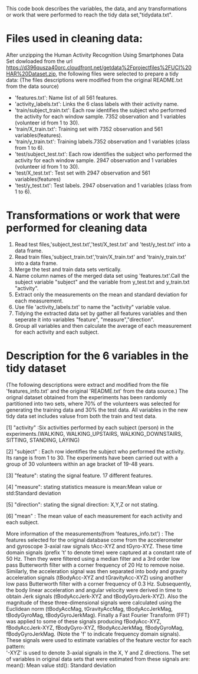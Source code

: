 This code book describes the variables, the data, and any transformations or work that were performed to reach the tidy data set,"tidydata.txt". 

Files used in cleaning data:
============================
After unzipping the Human Activity Recognition Using Smartphones Data Set dowloaded from the url https://d396qusza40orc.cloudfront.net/getdata%2Fprojectfiles%2FUCI%20HAR%20Dataset.zip, the following files were selected to prepare a tidy data:
(The files descriptions were modified from the original README.txt from the data source)
- 'features.txt': Name list of all 561 features.
- 'activity_labels.txt': Links the 6 class labels with their activity name.
- 'train/subject_train.txt': Each row identifies the subject who performed the activity for each window sample. 7352 observation and 1 variables (volunteer id from 1 to 30).
- 'train/X_train.txt': Training set with 7352 observation and 561 variables(features).
- 'train/y_train.txt': Training labels.7352 observation and 1 variables (class from 1 to 6).
- 'test/subject_test.txt': Each row identifies the subject who performed the activity for each window sample. 2947 observation and 1 variables (volunteer id from 1 to 30).
- 'test/X_test.txt': Test set with 2947 observation and 561 variables(features)
- 'test/y_test.txt': Test labels. 2947 observation and 1 variables (class from 1 to 6).

Transformations or work that were performed for cleaning data
=============================================================
1. Read test files,'subject_test.txt','test/X_test.txt' and 'test/y_test.txt' into a data frame.
2. Read train files,'subject_train.txt','train/X_train.txt' and 'train/y_train.txt' into a data frame.
3. Merge the test and train data sets vertically.
4. Name column names of the merged data set using 'features.txt'.Call the subject variable "subject" and the variable from y_test.txt and y_train.txt "activity".
5. Extract only the measurements on the mean and standard deviation for each measurement.
6. Use file 'activity_labels.txt' to name the "activity" variable value.
7. Tidying the extracted data set by gather all features variables and then seperate it into variables "feature", "measure","direction".
8. Group all variables and then calculate the average of each measurement for each activity and each subject.

Description for the 6 variables in the tidy dataset
=======================================================
(The following descriptions were extract and modified from the file 'features_info.txt' and the original 'README.txt' from the data source.)
The orignal dataset obtained from the experiments has been randomly partitioned into two sets, where 70% of the volunteers was selected for generating the training data and 30% the test data. All variables in the new tidy data set includes valuse from both the train and test data. 

[1] "activity" :Six activities performed by each subject (person) in the experiments.(WALKING, WALKING_UPSTAIRS, WALKING_DOWNSTAIRS, SITTING, STANDING, LAYING)

[2] "subject" : Each row identifies the subject who performed the activity. Its range is from 1 to 30. The experiments have been carried out with a group of 30 volunteers within an age bracket of 19-48 years.

[3] "feature": stating the signal feature. 17 different features. 

[4] "measure": stating statistics measure is mean:Mean value or std:Standard deviation

[5] "direction": stating the signal direction: X,Y,Z or not stating.  

[6] "mean" : The mean value of each measurement for each activity and each subject. 

More information of the measurements(from 'features_info.txt') :
The features selected for the original database come from the accelerometer and gyroscope 3-axial raw signals tAcc-XYZ and tGyro-XYZ. These time domain signals (prefix 't' to denote time) were captured at a constant rate of 50 Hz. Then they were filtered using a median filter and a 3rd order low pass Butterworth filter with a corner frequency of 20 Hz to remove noise. Similarly, the acceleration signal was then separated into body and gravity acceleration signals (tBodyAcc-XYZ and tGravityAcc-XYZ) using another low pass Butterworth filter with a corner frequency of 0.3 Hz. 
Subsequently, the body linear acceleration and angular velocity were derived in time to obtain Jerk signals (tBodyAccJerk-XYZ and tBodyGyroJerk-XYZ). Also the magnitude of these three-dimensional signals were calculated using the Euclidean norm (tBodyAccMag, tGravityAccMag, tBodyAccJerkMag, tBodyGyroMag, tBodyGyroJerkMag). 
Finally a Fast Fourier Transform (FFT) was applied to some of these signals producing fBodyAcc-XYZ, fBodyAccJerk-XYZ, fBodyGyro-XYZ, fBodyAccJerkMag, fBodyGyroMag, fBodyGyroJerkMag. (Note the 'f' to indicate frequency domain signals). 
These signals were used to estimate variables of the feature vector for each pattern:  
'-XYZ' is used to denote 3-axial signals in the X, Y and Z directions.
The set of variables in original data sets that were estimated from these signals are: 
mean(): Mean value
std(): Standard deviation


